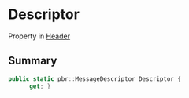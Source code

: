 # Descriptor

Property in [Header](./)

## Summary

```csharp
public static pbr::MessageDescriptor Descriptor {
      get; }
```
